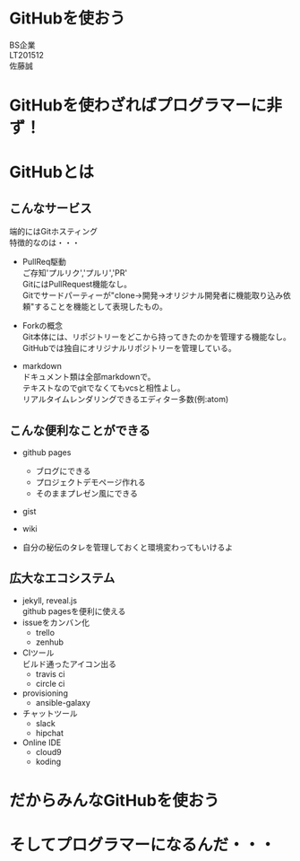 # GitHubを使おう

<!-- -->  
BS企業  
LT201512  
佐藤誠  


# GitHubを使わざればプログラマーに非ず！



# GitHubとは



## こんなサービス

端的にはGitホスティング  
特徴的なのは・・・  



- PullReq駆動  
    ご存知'プルリク','プルリ','PR'  
	GitにはPullRequest機能なし。  
	Gitでサードパーティーが"clone->開発->オリジナル開発者に機能取り込み依頼"することを機能として表現したもの。  



- Forkの概念  
    Git本体には、リポジトリーをどこから持ってきたのかを管理する機能なし。  
	GitHubでは独自にオリジナルリポジトリーを管理している。  



- markdown  
    ドキュメント類は全部markdownで。  
    テキストなのでgitでなくてもvcsと相性よし。  
    リアルタイムレンダリングできるエディター多数(例:atom)  



## こんな便利なことができる


- github pages
  - ブログにできる
  - プロジェクトデモページ作れる
  - そのままプレゼン風にできる


- gist


- wiki


- 自分の秘伝のタレを管理しておくと環境変わってもいけるよ


## 広大なエコシステム

- jekyll, reveal.js  
    github pagesを便利に使える  
- issueをカンバン化  
  - trello  
  - zenhub  
- CIツール  
    ビルド通ったアイコン出る  
  - travis ci  
  - circle ci  
- provisioning  
  - ansible-galaxy  
- チャットツール  
  - slack  
  - hipchat  
- Online IDE  
  - cloud9  
  - koding  



# だからみんなGitHubを使おう


# そしてプログラマーになるんだ・・・
